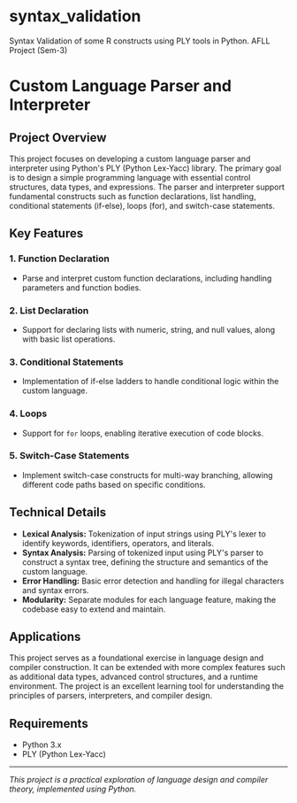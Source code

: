 # syntax_validation
Syntax Validation of some R constructs using PLY tools in Python. AFLL Project (Sem-3)
# Custom Language Parser and Interpreter

## Project Overview
This project focuses on developing a custom language parser and interpreter using Python's PLY (Python Lex-Yacc) library. The primary goal is to design a simple programming language with essential control structures, data types, and expressions. The parser and interpreter support fundamental constructs such as function declarations, list handling, conditional statements (if-else), loops (for), and switch-case statements.

## Key Features

### 1. Function Declaration
- Parse and interpret custom function declarations, including handling parameters and function bodies.

### 2. List Declaration
- Support for declaring lists with numeric, string, and null values, along with basic list operations.

### 3. Conditional Statements
- Implementation of if-else ladders to handle conditional logic within the custom language.

### 4. Loops
- Support for `for` loops, enabling iterative execution of code blocks.

### 5. Switch-Case Statements
- Implement switch-case constructs for multi-way branching, allowing different code paths based on specific conditions.

## Technical Details

- **Lexical Analysis:** Tokenization of input strings using PLY's lexer to identify keywords, identifiers, operators, and literals.
- **Syntax Analysis:** Parsing of tokenized input using PLY's parser to construct a syntax tree, defining the structure and semantics of the custom language.
- **Error Handling:** Basic error detection and handling for illegal characters and syntax errors.
- **Modularity:** Separate modules for each language feature, making the codebase easy to extend and maintain.

## Applications
This project serves as a foundational exercise in language design and compiler construction. It can be extended with more complex features such as additional data types, advanced control structures, and a runtime environment. The project is an excellent learning tool for understanding the principles of parsers, interpreters, and compiler design.

## Requirements

- Python 3.x
- PLY (Python Lex-Yacc)

---

*This project is a practical exploration of language design and compiler theory, implemented using Python.*
